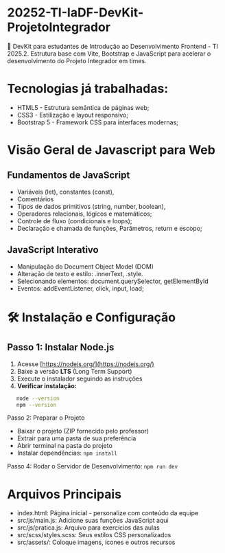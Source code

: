 # 20252-TI-IaDF-DevKit-ProjetoIntegrador

🚀 DevKit para estudantes de Introdução ao Desenvolvimento Frontend - TI 2025.2. Estrutura base com Vite, Bootstrap e JavaScript para acelerar o desenvolvimento do Projeto Integrador em times.

# Tecnologias já trabalhadas:

- HTML5 - Estrutura semântica de páginas web;
- CSS3 - Estilização e layout responsivo;
- Bootstrap 5 - Framework CSS para interfaces modernas;

# Visão Geral de Javascript para Web

## Fundamentos de JavaScript
   - Variáveis (let), constantes (const),
   - Comentários
   - Tipos de dados primitivos (string, number, boolean),
   - Operadores relacionais, lógicos e matemáticos;
   - Controle de fluxo (condicionais e loops);
   - Declaração e chamada de funções, Parâmetros, return e escopo;

## JavaScript Interativo

- Manipulação do Document Object Model (DOM)
- Alteração de texto e estilo: .innerText, .style.
- Selecionando elementos: document.querySelector, getElementById
- Eventos: addEventListener, click, input, load;
  
# 🛠️ Instalação e Configuração

## **Passo 1: Instalar Node.js**

1. Acesse [https://nodejs.org/](https://nodejs.org/)
2. Baixe a versão **LTS** (Long Term Support)
3. Execute o instalador seguindo as instruções
4. **Verificar instalação:**

```bash
   node --version
   npm --version
```

Passo 2: Preparar o Projeto

- Baixar o projeto (ZIP fornecido pelo professor)
- Extrair para uma pasta de sua preferência
- Abrir terminal na pasta do projeto
- Instalar dependências: `npm install`

Passo 4: Rodar o Servidor de Desenvolvimento: `npm run dev`

# Arquivos Principais

- index.html: Página inicial - personalize com conteúdo da equipe
- src/js/main.js: Adicione suas funções JavaScript aqui
- src/js/pratica.js: Arquivo para exercícios das aulas
- src/scss/styles.scss: Seus estilos CSS personalizados
- src/assets/: Coloque imagens, ícones e outros recursos
